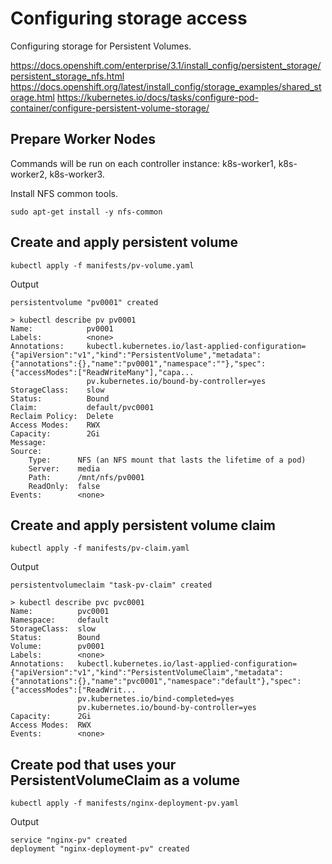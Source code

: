 # Configuring storage access

Configuring storage for Persistent Volumes.

https://docs.openshift.com/enterprise/3.1/install_config/persistent_storage/persistent_storage_nfs.html
https://docs.openshift.org/latest/install_config/storage_examples/shared_storage.html
https://kubernetes.io/docs/tasks/configure-pod-container/configure-persistent-volume-storage/

## Prepare Worker Nodes

Commands will be run on each controller instance: k8s-worker1, k8s-worker2, k8s-worker3.

Install NFS common tools.

```
sudo apt-get install -y nfs-common
```


## Create and apply persistent volume

```
kubectl apply -f manifests/pv-volume.yaml
```

Output

```
persistentvolume "pv0001" created
```

```
> kubectl describe pv pv0001
Name:            pv0001
Labels:          <none>
Annotations:     kubectl.kubernetes.io/last-applied-configuration={"apiVersion":"v1","kind":"PersistentVolume","metadata":{"annotations":{},"name":"pv0001","namespace":""},"spec":{"accessModes":["ReadWriteMany"],"capa...
                 pv.kubernetes.io/bound-by-controller=yes
StorageClass:    slow
Status:          Bound
Claim:           default/pvc0001
Reclaim Policy:  Delete
Access Modes:    RWX
Capacity:        2Gi
Message:
Source:
    Type:      NFS (an NFS mount that lasts the lifetime of a pod)
    Server:    media
    Path:      /mnt/nfs/pv0001
    ReadOnly:  false
Events:        <none>
```

## Create and apply persistent volume claim

```
kubectl apply -f manifests/pv-claim.yaml
```

Output

```
persistentvolumeclaim "task-pv-claim" created
```

```
> kubectl describe pvc pvc0001
Name:          pvc0001
Namespace:     default
StorageClass:  slow
Status:        Bound
Volume:        pv0001
Labels:        <none>
Annotations:   kubectl.kubernetes.io/last-applied-configuration={"apiVersion":"v1","kind":"PersistentVolumeClaim","metadata":{"annotations":{},"name":"pvc0001","namespace":"default"},"spec":{"accessModes":["ReadWrit...
               pv.kubernetes.io/bind-completed=yes
               pv.kubernetes.io/bound-by-controller=yes
Capacity:      2Gi
Access Modes:  RWX
Events:        <none>
```

## Create pod that uses your PersistentVolumeClaim as a volume

```
kubectl apply -f manifests/nginx-deployment-pv.yaml
```

Output

```
service "nginx-pv" created
deployment "nginx-deployment-pv" created
```